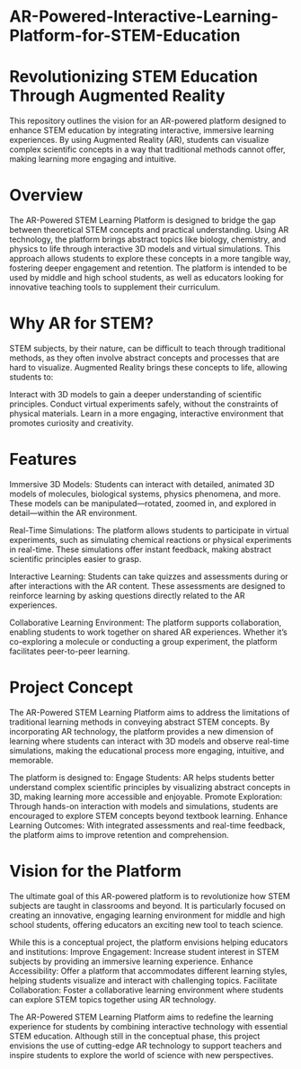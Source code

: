 # AR-Powered-Interactive-Learning-Platform-for-STEM-Education
# Revolutionizing STEM Education Through Augmented Reality
This repository outlines the vision for an AR-powered platform designed to enhance STEM education by integrating interactive, immersive learning experiences. By using Augmented Reality (AR), students can visualize complex scientific concepts in a way that traditional methods cannot offer, making learning more engaging and intuitive.
# Overview
The AR-Powered STEM Learning Platform is designed to bridge the gap between theoretical STEM concepts and practical understanding. Using AR technology, the platform brings abstract topics like biology, chemistry, and physics to life through interactive 3D models and virtual simulations. This approach allows students to explore these concepts in a more tangible way, fostering deeper engagement and retention.
The platform is intended to be used by middle and high school students, as well as educators looking for innovative teaching tools to supplement their curriculum.
# Why AR for STEM?
STEM subjects, by their nature, can be difficult to teach through traditional methods, as they often involve abstract concepts and processes that are hard to visualize. Augmented Reality brings these concepts to life, allowing students to:

Interact with 3D models to gain a deeper understanding of scientific principles.
Conduct virtual experiments safely, without the constraints of physical materials.
Learn in a more engaging, interactive environment that promotes curiosity and creativity.
# Features
Immersive 3D Models:  Students can interact with detailed, animated 3D models of molecules, biological systems, physics phenomena, and more. These models can be manipulated—rotated, zoomed in, and explored in detail—within the AR environment.

Real-Time Simulations:  The platform allows students to participate in virtual experiments, such as simulating chemical reactions or physical experiments in real-time. These simulations offer instant feedback, making abstract scientific principles easier to grasp.

Interactive Learning:  Students can take quizzes and assessments during or after interactions with the AR content. These assessments are designed to reinforce learning by asking questions directly related to the AR experiences.

Collaborative Learning Environment:  The platform supports collaboration, enabling students to work together on shared AR experiences. Whether it’s co-exploring a molecule or conducting a group experiment, the platform facilitates peer-to-peer learning.
# Project Concept
The AR-Powered STEM Learning Platform aims to address the limitations of traditional learning methods in conveying abstract STEM concepts. By incorporating AR technology, the platform provides a new dimension of learning where students can interact with 3D models and observe real-time simulations, making the educational process more engaging, intuitive, and memorable.

The platform is designed to:
Engage Students: AR helps students better understand complex scientific principles by visualizing abstract concepts in 3D, making learning more accessible and enjoyable.
Promote Exploration: Through hands-on interaction with models and simulations, students are encouraged to explore STEM concepts beyond textbook learning.
Enhance Learning Outcomes: With integrated assessments and real-time feedback, the platform aims to improve retention and comprehension.
# Vision for the Platform
The ultimate goal of this AR-powered platform is to revolutionize how STEM subjects are taught in classrooms and beyond. It is particularly focused on creating an innovative, engaging learning environment for middle and high school students, offering educators an exciting new tool to teach science.

While this is a conceptual project, the platform envisions helping educators and institutions:
Improve Engagement: Increase student interest in STEM subjects by providing an immersive learning experience.
Enhance Accessibility: Offer a platform that accommodates different learning styles, helping students visualize and interact with challenging topics.
Facilitate Collaboration: Foster a collaborative learning environment where students can explore STEM topics together using AR technology.


The AR-Powered STEM Learning Platform aims to redefine the learning experience for students by combining interactive technology with essential STEM education. Although still in the conceptual phase, this project envisions the use of cutting-edge AR technology to support teachers and inspire students to explore the world of science with new perspectives.
